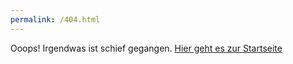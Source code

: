```yaml
---
permalink: /404.html
---
```


Ooops! Irgendwas ist schief gegangen. [Hier geht es zur Startseite](githubbuch.github.io)
